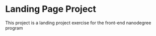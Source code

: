 # Landing Page Project
This project is a landing project exercise for the front-end nanodegree program
